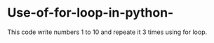 # Use-of-for-loop-in-python-
This code write numbers 1 to 10 and repeate it 3 times using for loop.
